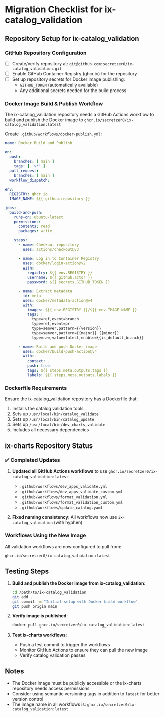 # Migration Checklist for ix-catalog_validation

## Repository Setup for ix-catalog_validation

### GitHub Repository Configuration
- [ ] Create/verify repository at: `git@github.com:secretzer0/ix-catalog_validation.git`
- [ ] Enable GitHub Container Registry (ghcr.io) for the repository
- [ ] Set up repository secrets for Docker image publishing:
  - `GITHUB_TOKEN` (automatically available)
  - Any additional secrets needed for the build process

### Docker Image Build & Publish Workflow
The ix-catalog_validation repository needs a GitHub Actions workflow to build and publish the Docker image to `ghcr.io/secretzer0/ix-catalog_validation:latest`

Create `.github/workflows/docker-publish.yml`:
```yaml
name: Docker Build and Publish

on:
  push:
    branches: [ main ]
    tags: [ 'v*' ]
  pull_request:
    branches: [ main ]
  workflow_dispatch:

env:
  REGISTRY: ghcr.io
  IMAGE_NAME: ${{ github.repository }}

jobs:
  build-and-push:
    runs-on: ubuntu-latest
    permissions:
      contents: read
      packages: write

    steps:
      - name: Checkout repository
        uses: actions/checkout@v3

      - name: Log in to Container Registry
        uses: docker/login-action@v2
        with:
          registry: ${{ env.REGISTRY }}
          username: ${{ github.actor }}
          password: ${{ secrets.GITHUB_TOKEN }}

      - name: Extract metadata
        id: meta
        uses: docker/metadata-action@v4
        with:
          images: ${{ env.REGISTRY }}/${{ env.IMAGE_NAME }}
          tags: |
            type=ref,event=branch
            type=ref,event=pr
            type=semver,pattern={{version}}
            type=semver,pattern={{major}}.{{minor}}
            type=raw,value=latest,enable={{is_default_branch}}

      - name: Build and push Docker image
        uses: docker/build-push-action@v4
        with:
          context: .
          push: true
          tags: ${{ steps.meta.outputs.tags }}
          labels: ${{ steps.meta.outputs.labels }}
```

### Dockerfile Requirements
Ensure the ix-catalog_validation repository has a Dockerfile that:
1. Installs the catalog validation tools
2. Sets up `/usr/local/bin/catalog_validate` 
3. Sets up `/usr/local/bin/catalog_update`
4. Sets up `/usr/local/bin/dev_charts_validate`
5. Includes all necessary dependencies

## ix-charts Repository Status

### ✅ Completed Updates
1. **Updated all GitHub Actions workflows** to use `ghcr.io/secretzer0/ix-catalog_validation:latest`:
   - `.github/workflows/dev_apps_validate.yml`
   - `.github/workflows/dev_apps_validate_custom.yml`
   - `.github/workflows/format_validation.yml`
   - `.github/workflows/format_validation_custom.yml`
   - `.github/workflows/update_catalog.yaml`

2. **Fixed naming consistency**: All workflows now use `ix-catalog_validation` (with hyphen)

### Workflows Using the New Image
All validation workflows are now configured to pull from:
```
ghcr.io/secretzer0/ix-catalog_validation:latest
```

## Testing Steps

1. **Build and publish the Docker image from ix-catalog_validation**:
   ```bash
   cd /path/to/ix-catalog_validation
   git add .
   git commit -m "Initial setup with Docker build workflow"
   git push origin main
   ```

2. **Verify image is published**:
   ```bash
   docker pull ghcr.io/secretzer0/ix-catalog_validation:latest
   ```

3. **Test ix-charts workflows**:
   - Push a test commit to trigger the workflows
   - Monitor GitHub Actions to ensure they can pull the new image
   - Verify catalog validation passes

## Notes
- The Docker image must be publicly accessible or the ix-charts repository needs access permissions
- Consider using semantic versioning tags in addition to `latest` for better version control
- The image name in all workflows is: `ghcr.io/secretzer0/ix-catalog_validation:latest`